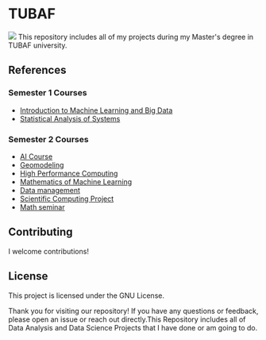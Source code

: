 # TUBAF
<img src='https://github.com/parsabe/TUBAF/blob/master/logo.png'>
This repository includes all of my projects during my Master's degree in TUBAF university.


## References

### Semester 1 Courses
<ul>
  <li><a href="https://github.com/parsabe/TUBAF/tree/master/Courses/Semester%201/Introduction%20of%20machine%20learning">Introduction to Machine Learning and Big Data</a></li>
  <li><a href="https://github.com/parsabe/TUBAF/tree/master/Courses/Semester%201/Statistische%20Analyse%20von%20Systemen">Statistical Analysis of Systems</a></li>
</ul>

### Semester 2 Courses
<ul>
  <li><a href="https://github.com/parsabe/TUBAF/tree/master/Courses/Semester%202/AI">AI Course</a></li>
  <li><a href="https://github.com/parsabe/TUBAF/tree/master/Courses/Semester%202/Geomodeling">Geomodeling</a></li>
  <li><a href="https://github.com/parsabe/TUBAF/tree/master/Courses/Semester%202/HPC%20-%20High%20Performance%20computing/PVL">High Performance Computing</a></li>
  <li><a href="https://github.com/parsabe/TUBAF/tree/master/Courses/Semester%202/Math%20of%20Machine%20Learning">Mathematics of Machine Learning</a></li>
  <li><a href="https://github.com/parsabe/TUBAF/tree/master/Courses/Semester%202/Datenmanagement">Data management</a></li>
  <li><a href="https://github.com/parsabe/TUBAF/tree/master/Courses/Semester%202/Scientific%20computing%20project">Scientific Computing Project</a></li>
  <li><a href="https://github.com/hounaar/TUBAF/tree/master/Courses/Semester%202/Math%20Seminar">Math seminar</a></li>
</ul>



## Contributing

I welcome contributions! 

## License

This project is licensed under the GNU License. 


Thank you for visiting our repository! If you have any questions or feedback, please open an issue or reach out directly.This Repository includes all of Data Analysis and Data Science Projects that I have done or am going to do.
